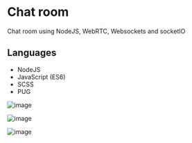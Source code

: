 # Chat room

Chat room using NodeJS, WebRTC, Websockets and socketIO


## Languages

- NodeJS
- JavaScript (ES6)
- SCSS
- PUG

![image](https://user-images.githubusercontent.com/88661435/191281375-d8cce78f-cb38-4d9d-8193-2cd97f694ca5.png)

![image](https://user-images.githubusercontent.com/88661435/191281924-556d8e74-ded5-4fb2-a878-2c681e0ed697.png)

![image](https://user-images.githubusercontent.com/88661435/191282536-d4f31e14-c54c-4ec2-8272-a07844969d1c.png)
